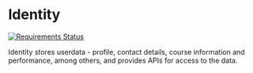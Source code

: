 # Identity

[![Requirements Status](https://requires.io/github/nandujkishor/identity/requirements.svg?branch=master)](https://requires.io/github/nandujkishor/identity/requirements/?branch=master)

Identity stores userdata - profile, contact details, course information and performance, among others, and provides APIs for access to the data. 
